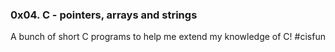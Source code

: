 ### 0x04. C - pointers, arrays and strings

A bunch of short C programs to help me extend my knowledge of C!  #cisfun
